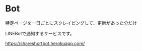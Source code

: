 # Bot

特定ページを一日ごとにスクレイピングして、更新があった分だけ

LINEBotで通知するサービスです。


https://shareshortbot.herokuapp.com/ 

